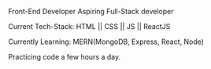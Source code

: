Front-End Developer
Aspiring Full-Stack developer

Current Tech-Stack:
HTML || CSS || JS || ReactJS

Currently Learning:
MERN(MongoDB, Express, React, Node)

Practicing code a few hours a day.
